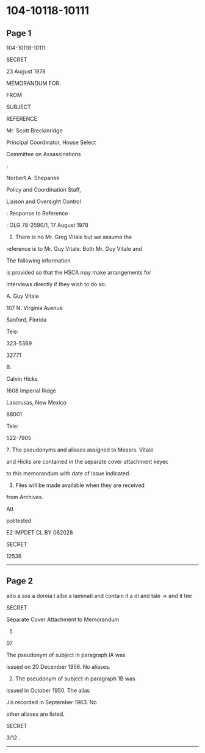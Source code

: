 # 104-10118-10111

## Page 1

104-10118-10111

SECRET

23 August 1978

MEMORANDUM FOR:

FROM

SUBJECT

REFERENCE

Mr. Scott Breckinridge

Principal Coordinator, House Select

Committee on Assassinations

:

Norbert A. Shepanek

Policy and Coordination Staff,

Liaison and Oversight Control

: Response to Reference

: OLG 78-2590/1, 17 August 1978

1. There is no Mr. Greg Vitale but we assume the

reference is to Mr. Guy Vitale. Both Mr. Guy Vitale and

The following information

is provided so that the HSCA may make arrangements for

interviews directly if they wish to do so:

A. Guy Vitale

107 N. Virginia Avenue

Sanford, Florida

Tele:

323-5369

32771

B.

Calvin Hicks

1608 Imperial Ridge

Lascrusas, New Mexico

88001

Tele:

522-7905

?. The pseudonyms and aliases assigned to Messrs. Vitale

and Hicks are contained in the separate cover attachment keyec

to this memorandum with date of issue indicated.

3. Files will be made available when they are received

from Archives.

Att

politested

E2 IMPDET CL BY 062028

SECRET

12536

---

## Page 2

ado a ass a doreia l albe a laminati and contain it a di and tale → and it tier

SECRET

Separate Cover Attachment to Memorandum

1.

07

The pseudonym of subject in paragraph lA was

issued on 20 December 1956. No aliases.

2. The pseudonym of subject in paragraph 1B was

issued in October 1950. The alias

Jis recorded in September 1963. No

other aliases are listed.

SECRET

3/12 .

---

